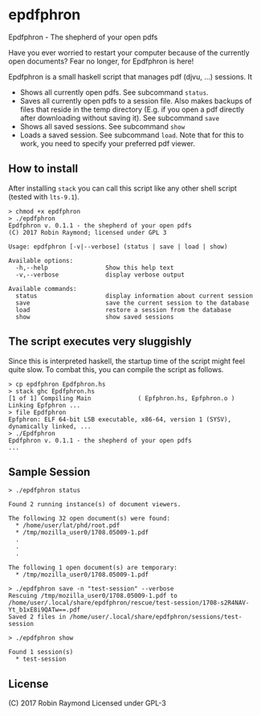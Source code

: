 # epdfphron
Epdfphron - The shepherd of your open pdfs

Have you ever worried to restart your computer because of the currently open
documents? Fear no longer, for Epdfphron is here!

Epdfphron is a small haskell script that manages pdf (djvu, ...) sessions. It

 * Shows all currently open pdfs. See subcommand `status`.
 * Saves all currently open pdfs to a session file. Also makes backups of
   files that reside in the temp directory (E.g. if you open a pdf directly
   after downloading without saving it). See subcommand `save`
 * Shows all saved sessions. See subcommand `show`
 * Loads a saved session. See subcommand `load`. Note that for this to work, you
   need to specify your preferred pdf viewer.

## How to install

After installing `stack` you can call this script like any other shell script (tested with `lts-9.1`).

```
> chmod +x epdfphron
> ./epdfphron
Epdfphron v. 0.1.1 - the shepherd of your open pdfs
(C) 2017 Robin Raymond; licensed under GPL 3

Usage: epdfphron [-v|--verbose] (status | save | load | show)

Available options:
  -h,--help                Show this help text
  -v,--verbose             display verbose output

Available commands:
  status                   display information about current session
  save                     save the current session to the database
  load                     restore a session from the database
  show                     show saved sessions
```

## The script executes very sluggishly

Since this is interpreted haskell, the startup time of the script might feel
quite slow. To combat this, you can compile the script as follows.

```
> cp epdfphron Epdfphron.hs
> stack ghc Epdfphron.hs
[1 of 1] Compiling Main             ( Epfphron.hs, Epfphron.o )
Linking Epfphron ...
> file Epdfphron
Epfphron: ELF 64-bit LSB executable, x86-64, version 1 (SYSV), dynamically linked, ...
> ./Epdfphron
Epdfphron v. 0.1.1 - the shepherd of your open pdfs
...
```

## Sample Session

```
> ./epdfphron status

Found 2 running instance(s) of document viewers.

The following 32 open document(s) were found:
  * /home/user/lat/phd/root.pdf
  * /tmp/mozilla_user0/1708.05009-1.pdf
  .
  .
  .

The following 1 open document(s) are temporary:
  * /tmp/mozilla_user0/1708.05009-1.pdf
```

```
> ./epdfphron save -n "test-session" --verbose
Rescuing /tmp/mozilla_user0/1708.05009-1.pdf to
/home/user/.local/share/epdfphron/rescue/test-session/1708-s2R4NAV-Yt_b1xE8i9QATw==.pdf
Saved 2 files in /home/user/.local/share/epdfphron/sessions/test-session
```


```
> ./epdfphron show

Found 1 session(s)
  * test-session
```

## License

(C) 2017 Robin Raymond
Licensed under GPL-3
